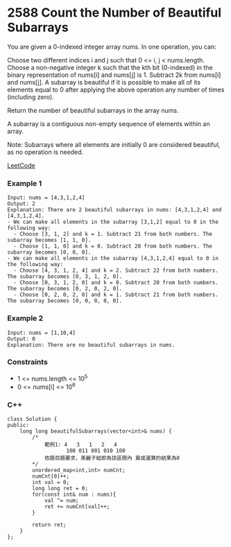 # 2588 Count the Number of Beautiful Subarrays

You are given a 0-indexed integer array nums. In one operation, you can:

Choose two different indices i and j such that 0 <= i, j < nums.length.
Choose a non-negative integer k such that the kth bit (0-indexed) in the binary representation of nums[i] and nums[j] is 1.
Subtract 2k from nums[i] and nums[j].
A subarray is beautiful if it is possible to make all of its elements equal to 0 after applying the above operation any number of times (including zero).

Return the number of beautiful subarrays in the array nums.

A subarray is a contiguous non-empty sequence of elements within an array.

Note: Subarrays where all elements are initially 0 are considered beautiful, as no operation is needed.

[LeetCode](https://leetcode.cn/problems/count-the-number-of-beautiful-subarrays/description/)

### Example 1

```
Input: nums = [4,3,1,2,4]
Output: 2
Explanation: There are 2 beautiful subarrays in nums: [4,3,1,2,4] and [4,3,1,2,4].
- We can make all elements in the subarray [3,1,2] equal to 0 in the following way:
  - Choose [3, 1, 2] and k = 1. Subtract 21 from both numbers. The subarray becomes [1, 1, 0].
  - Choose [1, 1, 0] and k = 0. Subtract 20 from both numbers. The subarray becomes [0, 0, 0].
- We can make all elements in the subarray [4,3,1,2,4] equal to 0 in the following way:
  - Choose [4, 3, 1, 2, 4] and k = 2. Subtract 22 from both numbers. The subarray becomes [0, 3, 1, 2, 0].
  - Choose [0, 3, 1, 2, 0] and k = 0. Subtract 20 from both numbers. The subarray becomes [0, 2, 0, 2, 0].
  - Choose [0, 2, 0, 2, 0] and k = 1. Subtract 21 from both numbers. The subarray becomes [0, 0, 0, 0, 0].
```

### Example 2

```
Input: nums = [1,10,4]
Output: 0
Explanation: There are no beautiful subarrays in nums.
```

### Constraints

* 1 <= nums.length <= 10<sup>5</sup>
* 0 <= nums[i] <= 10<sup>6</sup>


### C++ 

```
class Solution {
public:
    long long beautifulSubarrays(vector<int>& nums) {
        /*
            範例1: 4   3   1   2   4
                   100 011 001 010 100
            依題目題要求，美麗子組即為該區間內 異或運算的結果為0
        */
        unordered_map<int,int> numCnt;
        numCnt[0]++;
        int val = 0;
        long long ret = 0;
        for(const int& num : nums){
            val ^= num;
            ret += numCnt[val]++;
        }
        
        return ret;
    }
};
```